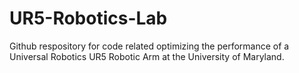 # UR5-Robotics-Lab
Github respository for code related optimizing the performance of a Universal Robotics UR5 Robotic Arm at the University of Maryland.
